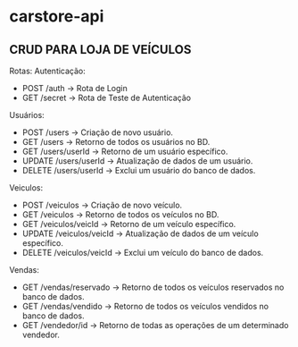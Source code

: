 # carstore-api

## CRUD PARA LOJA DE VEÍCULOS

Rotas:
Autenticação:
* POST /auth -> Rota de Login
* GET /secret -> Rota de Teste de Autenticação

Usuários:
* POST /users -> Criação de novo usuário.
* GET /users -> Retorno de todos os usuários no BD.
* GET /users/userId -> Retorno de um usuário específico.
* UPDATE /users/userId -> Atualização de dados de um usuário.
* DELETE /users/userId -> Exclui um usuário do banco de dados.

Veiculos:
* POST /veiculos -> Criação de novo veículo.
* GET /veiculos -> Retorno de todos os veículos no BD.
* GET /veiculos/veicId -> Retorno de um veículo específico.
* UPDATE /veiculos/veicId -> Atualização de dados de um veículo específico.
* DELETE /veiculos/veicId -> Exclui um veículo do banco de dados.

Vendas:
* GET /vendas/reservado -> Retorno de todos os veículos reservados no banco de dados.
* GET /vendas/vendido -> Retorno de todos os veículos vendidos no banco de dados.
* GET /vendedor/id -> Retorno de todas as operações de um determinado vendedor.


